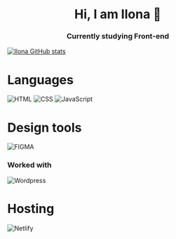 <h1 align="center"> Hi, I am Ilona 👋</h1>
<h3 align="center">Currently studying Front-end</h3>

[![Ilona GitHub stats](https://github-readme-stats.vercel.app/api?username=Ilona-front-end&include_all_commits=true)](https://github.com/Ilona-front-end/github-readme-stats)


# Languages

![HTML](https://img.shields.io/badge/html-%23E34F26.svg?style=for-the-badge&logo=html&logoColor=white)
![CSS](https://img.shields.io/badge/css-%231572B6.svg?style=for-the-badge&logo=css&logoColor=white)
![JavaScript](https://img.shields.io/badge/javascript-%23323330.svg?style=for-the-badge&logo=javascript&logoColor=%23F7DF1E)

# Design tools
![FIGMA](https://img.shields.io/badge/FIGMA-ff69b4.svg?style=for-the-badge&logo=figma&logoColor=white)

### Worked with

![Wordpress](https://img.shields.io/badge/-Wordpress-black?style=for-the-badge&logo=wordpress&logoColor=blue)

# Hosting

![Netlify](https://img.shields.io/badge/netlify-%23000000.svg?style=for-the-badge&logo=netlify&logoColor=#00C7B7)




